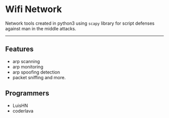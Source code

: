 # Wifi Network

Network tools created in python3 using `scapy` library for script defenses against man in the middle attacks.<br>

<hr>

## Features

- arp scanning
- arp monitoring
- arp spoofing detection
- packet sniffing and more.


## Programmers

- LuisHN
- coderlava
